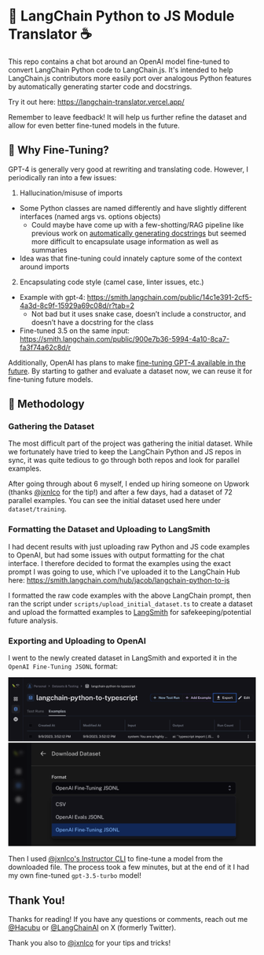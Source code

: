 # 🐍 LangChain Python to JS Module Translator ☕

This repo contains a chat bot around an OpenAI model fine-tuned to convert LangChain Python code to LangChain.js.
It's intended to help LangChain.js contributors more easily port over analogous Python features by automatically
generating starter code and docstrings.

Try it out here: https://langchain-translator.vercel.app/

Remember to leave feedback! It will help us further refine the dataset and allow for even better fine-tuned models
in the future.

## 🎹 Why Fine-Tuning?

GPT-4 is generally very good at rewriting and translating code. However, I periodically ran into a few issues:

1. Hallucination/misuse of imports
  - Some Python classes are named differently and have slightly different interfaces (named args vs. options objects)
    - Could maybe have come up with a few-shotting/RAG pipeline like previous work on [automatically generating docstrings](https://github.com/jacoblee93/auto-docstrings) but seemed more difficult to encapsulate usage information as well as summaries
  - Idea was that fine-tuning could innately capture some of the context around imports
2. Encapsulating code style (camel case, linter issues, etc.)
  - Example with gpt-4: https://smith.langchain.com/public/14c1e391-2cf5-4a3d-8c9f-15929a69c08d/r?tab=2
      - Not bad but it uses snake case, doesn’t include a constructor, and doesn’t have a docstring for the class
  - Fine-tuned 3.5 on the same input: https://smith.langchain.com/public/900e7b36-5994-4a10-8ca7-fa3f74a62c8d/r

Additionally, OpenAI has plans to make [fine-tuning GPT-4 available in the future](https://platform.openai.com/docs/guides/fine-tuning/what-models-can-be-fine-tuned). By starting to gather and evaluate a dataset now, we can reuse it for fine-tuning future models.

## 🧪 Methodology

### Gathering the Dataset

The most difficult part of the project was gathering the initial dataset.
While we fortunately have tried to keep the LangChain Python and JS repos in sync,
it was quite tedious to go through both repos and look for parallel examples.

After going through about 6 myself, I ended up hiring someone on Upwork (thanks [@jxnlco](https://twitter.com/jxnlco) for the tip!)
and after a few days, had a dataset of 72 parallel examples. You can see the initial dataset used here under `dataset/training`.

### Formatting the Dataset and Uploading to LangSmith

I had decent results with just uploading raw Python and JS code examples to OpenAI, but had some issues with output formatting
for the chat interface. I therefore decided to format the examples using the exact prompt I was going to use, which
I've uploaded it to the LangChain Hub here: https://smith.langchain.com/hub/jacob/langchain-python-to-js

I formatted the raw code examples with the above LangChain prompt, then ran the script under `scripts/upload_initial_dataset.ts`
to create a dataset and upload the formatted examples to [LangSmith](https://smith.langchain.com) for safekeeping/potential
future analysis.

### Exporting and Uploading to OpenAI

I went to the newly created dataset in LangSmith and exported it in the `OpenAI Fine-Tuning JSONL` format:

![Export the dataset](/public/images/export-dataset.png)
![Download the dataset in the correct format](/public/images/download-dataset.png)

Then I used [@jxnlco's Instructor CLI](https://jxnl.github.io/instructor/cli/finetune/) to fine-tune a model from the downloaded
file. The process took a few minutes, but at the end of it I had my own fine-tuned `gpt-3.5-turbo` model!

## Thank You!

Thanks for reading! If you have any questions or comments, reach out me [@Hacubu](https://x.com/hacubu)
or [@LangChainAI](https://x.com/langchainai) on X (formerly Twitter).

Thank you also to [@jxnlco](https://twitter.com/jxnlco) for your tips and tricks!
